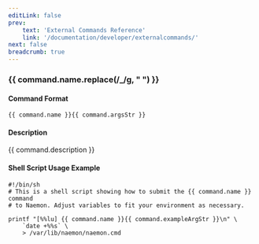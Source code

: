 ```yaml
---
editLink: false
prev:
    text: 'External Commands Reference'
    link: '/documentation/developer/externalcommands/'
next: false
breadcrumb: true
---
```


<script setup>
const command = {"args":[{"name":"service","type":"service"},{"name":"persistent","type":"bool"},{"name":"author","type":"str"},{"name":"comment","type":"str"}],"name":"ADD_SVC_COMMENT","description":"This command is used to add a comment for the specified service.  If you work with other administrators, you may find it useful to share information about a host or service that is having problems if more than one of you may be working on it.  If you do not check the 'persistent' option, the comment will automatically be deleted at the next program restart.","classes":["service","comment"],"argsStr":";service;persistent;author;comment","exampleArgStr":";service1;1;naemonadmin;This is an example comment."};
</script>

<h3>{{ command.name.replace(/_/g, " ") }}</h3>

#### Command Format

`{{ command.name }}{{ command.argsStr }}`

#### Description

{{ command.description }}

#### Shell Script Usage Example

```sh-vue
#!/bin/sh
# This is a shell script showing how to submit the {{ command.name }} command
# to Naemon. Adjust variables to fit your environment as necessary.

printf "[%%lu] {{ command.name }}{{ command.exampleArgStr }}\n" \
    `date +%%s` \
    > /var/lib/naemon/naemon.cmd
```
